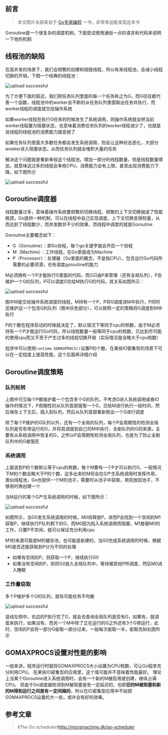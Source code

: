 
## 前言

>本文图片全部来自于 [Go专家编程](https://rainbowmango.gitbook.io/) 一书，非常幸运能发现这本书

Goroutine是一个很复杂的调度机制，下面尝试使用通俗一点的语言和代码来说明一下他的机制

## 线程池的缺陷

在高并发的场景下，我们会频繁的创建和销毁线程，所以有来线程池，会减小线程切换的开销，下图一个经典的线程池：

![upload successful](http://blogs.xinghe.host/images/pasted-93.png)
<!--more-->
为了方便下面的叙述，我们把任务队列里面的每一个任务称之为G，而G往往都代表一个函数，线程池中的worker会不断的从任务队列里面取出任务并执行，而worker线程的调度就交给操作系统

如果worker线程在执行G任务的时候发生了系统调用，则操作系统就会把当前worker线程置为阻塞状态，也意味着消费任务队列的worker线程减少了，也就是说线程的线程池的消费能力就变弱了

如果任务队列里面大多数任务都会发生系统调用，则会让这种状态恶化，大部分woeker进入阻塞状态，从而任务队列就会堆积大量的任务

解决这个问题就是重新审视这个线程池，增加一部分的线程数量，但是线程数量增加，就意味这过多的线程会争抢CPU，消费能力会有上限，甚至出现消费能力下降，如下图所示

![upload successful](http://blogs.xinghe.host/images/pasted-94.png)

## Goroutine调度器

线程数量过多，意味着操作系统要频繁的切换线程，频繁的上下文切换就成了性能瓶颈，Go提供一种机制，可以在线程中自己实现调度，上下文切换变得轻量，从而达到了线程数少，而并发数并不少的效果，而线程中调度的就是Goroutine

Goroutine主要概念如下：
- G（Goroutine）：即Go协程，每个go关键字就会开启一个协程
- M（Machine）：工作线程，在Go里面成为Machine
- P（Processor）：处理器（Go里面的概念，不是指CPU），包含运行Go代码所需要的必要资源，也有调度goroutine的能力

M必须拥有一个P才能执行G里面的代码，而G只由P来管理（还有全局队列），P会维护一个G的队列，P可以调度G交给M执行G的代码，其关系如图所示：

![upload successful](http://blogs.xinghe.host/images/pasted-95.png)

图中M是交给操作系统调度的线程，M持有一个P，P将G调度进M中执行，P同时还维护这一个包含G的队列（图中灰色部分），可以按照一定的策略将G调度到M中执行

P的个数在程序启动的时候就决定了，默认情况下等同于cpu的核数，由于M必须持有一个P才能运行Go代码，所以线程数量一般等同于cpu的核数，已达到尽可能的使用cpu而又不至于产生过多的线程切换开销（实际情况是会略大于cpu核数）

程序中可以使用`runtime.GOMAXPROCS()`设置P的个数，在某些IO密集型的场景下可以在一定程度上提高性能，这个后面再详细介绍

## Goroutine调度策略

### 队列轮转

上图中可见每个P都维护着一个包含多个G的队列，不考虑G进入系统调用或者IO操作的情况下，P周期性的从队列首部提取一个G，交给M进行执行一段时间，然后保存上下文后，插入到队列，然后从队列首部重新取出一个G进行调度

除了每个P维护的G队列以外，还有一个全局的队列，每个P会周期性的检测全局队列是否有带运行的G，并将其调度到自己的M中执行，全剧队列的G的来源，主要有从系统调用中恢复的G，之所以P会周期性检测全局队列，也是为了防止全剧队列中的G被饿死

### 系统调用

上面说到P的个数默认等于cpu的核数，每个M要有一个P才可以执行G，一般情况下M的个数会略大于P的个数，这多出来的M将会在G产生系统调用时发挥作用，类似线程池，Go也提供一个M的池子，需要时从池子中获取，用完放回池子，不够用时再创建一个

当M运行的某个G产生系统调用的时候，如下图所示：

![upload successful](http://blogs.xinghe.host/images/pasted-96.png)

如图所示，当G0发生系统调用的时候，M0将释放P，进而P会找到一个空闲的M1获取P，继续执行P队列剩下的G，而M0因为陷入系统调用而阻塞，M1接替M0的工作，只要P不空闲，就可以保证充分利用cpu

M1的来源可能是M的缓存池，也可能是新建的，当G0完成系统调用的时候，根据M0是否还能获取到P分为不同的处理
- 如果有空闲的P，则获取一个P，继续执行G0
- 如果没有空闲的P，则将G0放入全局队列中，等待被其他P所调度，然后M0进入睡眠

### 工作量窃取

多个P维护多个G的队列，就有可能任务不均衡

![upload successful](http://blogs.xinghe.host/images/pasted-97.png)

竖线左侧中，右边的P执行完了G，就会去查询全局队列是否有G，如果有，就调度来执行，如果没有，而另一个M中除了正在运行的G之外还有3个G带运行，此时，空闲的P会将一部分G偷取一部分过来，一般每次偷取一半，偷取完如右图所示

## GOMAXPROCS设置对性能的影响

一般来讲，程序运行时就将GOMAXPROCS大小设置为CPU核数，可让Go程序充分利用CPU。 在某些IO密集型的应用里，这个值可能并不意味着性能最好。 理论上当某个Goroutine进入系统调用时，会有一个新的M被启用或创建，继续占满CPU。 但由于Go调度器检测到M被阻塞是有一定延迟的，也即**旧的M被阻塞和新的M得到运行之间是有一定间隔的**，所以在IO密集型应用中不妨把GOMAXPROCS设置的大一些，或许会有好的效果。

## 参考文章

> 《The Go scheduler》http://morsmachine.dk/go-scheduler